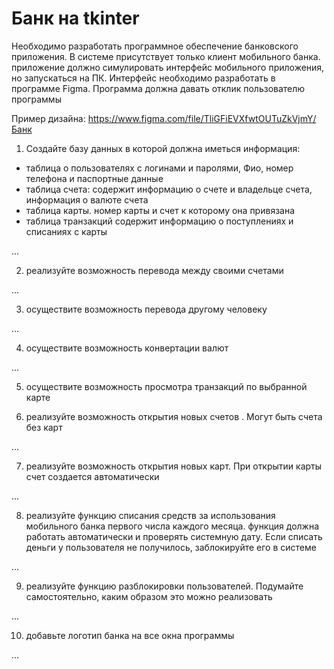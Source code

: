 # Банк на tkinter

Необходимо разработать программное обеспечение банковского приложения. В системе присутствует только клиент мобильного банка. приложение должно симулировать интерфейс мобильного приложения, но запускаться на ПК. Интерфейс необходимо разработать в программе Figma. Программа должна давать отклик пользователю программы

Пример дизайна: https://www.figma.com/file/TliGFiEVXfwtOUTuZkVjmY/Банк


1. Создайте базу данных в которой должна иметься информация:
  - таблица о пользователях с логинами и паролями, Фио, номер телефона и паспортные данные
  - таблица счета: содержит информацию о счете и владельце счета, информация о валюте счета
  - таблица карты. номер карты и счет к которому она привязана
  - таблица транзакций содержит информацию о поступлениях и списаниях с карты

...

2. реализуйте возможность перевода между своими счетами

...

3. осуществите возможность перевода другому человеку

...

4. осуществите возможность конвертации валют

...

5. осуществите возможность просмотра транзакций по выбранной карте



6. реализуйте возможность открытия новых счетов . Могут быть счета без карт

...

7. реализуйте возможность открытия новых карт. При открытии карты счет создается автоматически

...

8. реализуйте функцию списания средств за использования мобильного банка первого числа каждого месяца. функция должна работать автоматически и проверять системную дату. Если списать деньги у пользователя не получилось, заблокируйте его в системе

...

9. реализуйте функцию разблокировки пользователей. Подумайте самостоятельно, каким образом это можно реализовать

...

10. добавьте логотип банка на все окна программы

...
